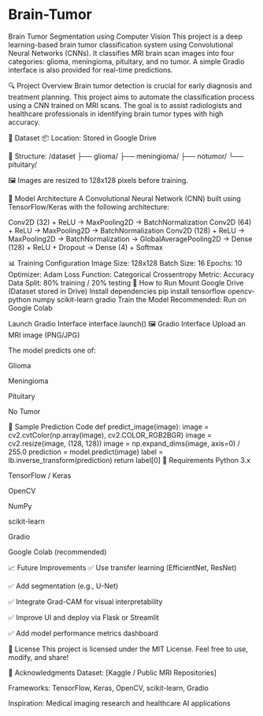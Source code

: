 # Brain-Tumor
 Brain Tumor Segmentation using Computer Vision
This project is a deep learning-based brain tumor classification system using Convolutional Neural Networks (CNNs). It classifies MRI brain scan images into four categories: glioma, meningioma, pituitary, and no tumor. A simple Gradio interface is also provided for real-time predictions.

🔍 Project Overview
Brain tumor detection is crucial for early diagnosis and treatment planning. This project aims to automate the classification process using a CNN trained on MRI scans. The goal is to assist radiologists and healthcare professionals in identifying brain tumor types with high accuracy.

📁 Dataset
📦 Location: Stored in Google Drive

🧾 Structure:
/dataset ├── glioma/ ├── meningioma/ ├── notumor/ └── pituitary/

🖼️ Images are resized to 128x128 pixels before training.

🧠 Model Architecture
A Convolutional Neural Network (CNN) built using TensorFlow/Keras with the following architecture:

Conv2D (32) + ReLU → MaxPooling2D → BatchNormalization Conv2D (64) + ReLU → MaxPooling2D → BatchNormalization Conv2D (128) + ReLU → MaxPooling2D → BatchNormalization → GlobalAveragePooling2D → Dense (128) + ReLU + Dropout → Dense (4) + Softmax

📊 Training Configuration
Image Size: 128x128
Batch Size: 16
Epochs: 10
Optimizer: Adam
Loss Function: Categorical Crossentropy
Metric: Accuracy
Data Split: 80% training / 20% testing
🚀 How to Run
Mount Google Drive (Dataset stored in Drive)
Install dependencies
pip install tensorflow opencv-python numpy scikit-learn gradio
Train the Model Recommended: Run on Google Colab

Launch Gradio Interface interface.launch() 🖼️ Gradio Interface Upload an MRI image (PNG/JPG)

The model predicts one of:

Glioma

Meningioma

Pituitary

No Tumor

🧪 Sample Prediction Code def predict_image(image): image = cv2.cvtColor(np.array(image), cv2.COLOR_RGB2BGR) image = cv2.resize(image, (128, 128)) image = np.expand_dims(image, axis=0) / 255.0 prediction = model.predict(image) label = lb.inverse_transform(prediction) return label[0] 📌 Requirements Python 3.x

TensorFlow / Keras

OpenCV

NumPy

scikit-learn

Gradio

Google Colab (recommended)

📈 Future Improvements ✅ Use transfer learning (EfficientNet, ResNet)

✅ Add segmentation (e.g., U-Net)

✅ Integrate Grad-CAM for visual interpretability

✅ Improve UI and deploy via Flask or Streamlit

✅ Add model performance metrics dashboard

📜 License This project is licensed under the MIT License. Feel free to use, modify, and share!

🙌 Acknowledgments Dataset: [Kaggle / Public MRI Repositories]

Frameworks: TensorFlow, Keras, OpenCV, scikit-learn, Gradio

Inspiration: Medical imaging research and healthcare AI applications
